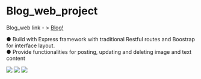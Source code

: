 # Blog_web_project

<p>Blog_web link - > <a href="https://salty-reef-20263.herokuapp.com/"> Blog!</a></p>
<p>
● Build with Express framework with traditional Restful routes and Boostrap for interface layout.<br>
● Provide functionalities for posting, updating and deleting image and text content
</p>
<img src="https://user-images.githubusercontent.com/33383546/47959374-b5576d80-df9f-11e8-8755-3dadfb73c001.jpg">
<img src="https://user-images.githubusercontent.com/33383546/47959372-af618c80-df9f-11e8-84a1-3f1385c95246.jpg">
<img src="https://user-images.githubusercontent.com/33383546/47959375-b8eaf480-df9f-11e8-80dc-5e26fabea293.jpg">
